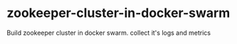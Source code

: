 # zookeeper-cluster-in-docker-swarm
Build zookeeper cluster in docker swarm. collect it's logs and metrics
